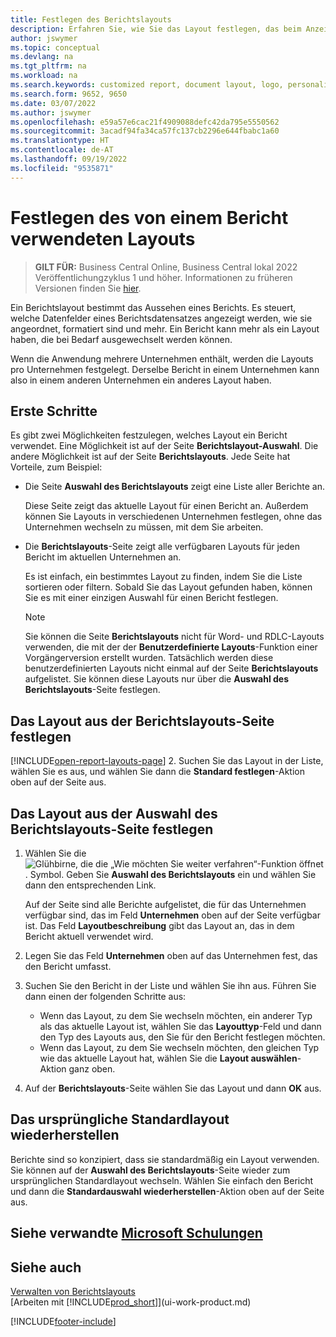 ```yaml
---
title: Festlegen des Berichtslayouts
description: Erfahren Sie, wie Sie das Layout festlegen, das beim Anzeigen und Drucken eines Berichts verwendet wird.
author: jswymer
ms.topic: conceptual
ms.devlang: na
ms.tgt_pltfrm: na
ms.workload: na
ms.search.keywords: customized report, document layout, logo, personalize
ms.search.form: 9652, 9650
ms.date: 03/07/2022
ms.author: jswymer
ms.openlocfilehash: e59a57e6cac21f4909088defc42da795e5550562
ms.sourcegitcommit: 3acadf94fa34ca57fc137cb2296e644fbabc1a60
ms.translationtype: HT
ms.contentlocale: de-AT
ms.lasthandoff: 09/19/2022
ms.locfileid: "9535871"
---
```

# <a name="setting-the-layout-used-by-a-report"></a>Festlegen des von einem Bericht verwendeten Layouts

> **GILT FÜR:** Business Central Online, Business Central lokal 2022 Veröffentlichungzyklus 1 und höher. Informationen zu früheren Versionen finden Sie [hier](ui-how-change-layout-currently-used-report.md).

Ein Berichtslayout bestimmt das Aussehen eines Berichts. Es steuert, welche Datenfelder eines Berichtsdatensatzes angezeigt werden, wie sie angeordnet, formatiert sind und mehr. Ein Bericht kann mehr als ein Layout haben, die bei Bedarf ausgewechselt werden können.

Wenn die Anwendung mehrere Unternehmen enthält, werden die Layouts pro Unternehmen festgelegt. Derselbe Bericht in einem Unternehmen kann also in einem anderen Unternehmen ein anderes Layout haben.

## <a name="get-started"></a>Erste Schritte

Es gibt zwei Möglichkeiten festzulegen, welches Layout ein Bericht verwendet. Eine Möglichkeit ist auf der Seite **Berichtslayout-Auswahl**. Die andere Möglichkeit ist auf der Seite **Berichtslayouts**. Jede Seite hat Vorteile, zum Beispiel: 

- Die Seite **Auswahl des Berichtslayouts** zeigt eine Liste aller Berichte an.

  Diese Seite zeigt das aktuelle Layout für einen Bericht an. Außerdem können Sie Layouts in verschiedenen Unternehmen festlegen, ohne das Unternehmen wechseln zu müssen, mit dem Sie arbeiten.

- Die **Berichtslayouts**-Seite zeigt alle verfügbaren Layouts für jeden Bericht im aktuellen Unternehmen an.

  Es ist einfach, ein bestimmtes Layout zu finden, indem Sie die Liste sortieren oder filtern. Sobald Sie das Layout gefunden haben, können Sie es mit einer einzigen Auswahl für einen Bericht festlegen.

  > [!NOTE]
  > Sie können die Seite **Berichtslayouts** nicht für Word- und RDLC-Layouts verwenden, die mit der der **Benutzerdefinierte Layouts**-Funktion einer Vorgängerversion erstellt wurden. Tatsächlich werden diese benutzerdefinierten Layouts nicht einmal auf der Seite **Berichtslayouts** aufgelistet. Sie können diese Layouts nur über die **Auswahl des Berichtslayouts**-Seite festlegen.

## <a name="set-the-layout-from-the-report-layouts-page"></a>Das Layout aus der Berichtslayouts-Seite festlegen

[!INCLUDE[open-report-layouts-page](includes/open-report-layouts-page.md)]
2. Suchen Sie das Layout in der Liste, wählen Sie es aus, und wählen Sie dann die **Standard festlegen**-Aktion oben auf der Seite aus.

## <a name="set-the-layout-from-report-layout-selection-page"></a>Das Layout aus der Auswahl des Berichtslayouts-Seite festlegen

1. Wählen Sie die ![Glühbirne, die die „Wie möchten Sie weiter verfahren“-Funktion öffnet](media/ui-search/search_small.png "Wie möchten Sie weiter verfahren?"). Symbol. Geben Sie **Auswahl des Berichtslayouts** ein und wählen Sie dann den entsprechenden Link.
  
   Auf der Seite sind alle Berichte aufgelistet, die für das Unternehmen verfügbar sind, das im Feld **Unternehmen** oben auf der Seite verfügbar ist. Das Feld **Layoutbeschreibung** gibt das Layout an, das in dem Bericht aktuell verwendet wird.
2. Legen Sie das Feld **Unternehmen** oben auf das Unternehmen fest, das den Bericht umfasst.
3. Suchen Sie den Bericht in der Liste und wählen Sie ihn aus. Führen Sie dann einen der folgenden Schritte aus:

   - Wenn das Layout, zu dem Sie wechseln möchten, ein anderer Typ als das aktuelle Layout ist, wählen Sie das **Layouttyp**-Feld und dann den Typ des Layouts aus, den Sie für den Bericht festlegen möchten. 
   - Wenn das Layout, zu dem Sie wechseln möchten, den gleichen Typ wie das aktuelle Layout hat, wählen Sie die **Layout auswählen**-Aktion ganz oben.

4. Auf der **Berichtslayouts**-Seite wählen Sie das Layout und dann **OK** aus.

## <a name="revert-to-the-original-default-layout"></a>Das ursprüngliche Standardlayout wiederherstellen

Berichte sind so konzipiert, dass sie standardmäßig ein Layout verwenden. Sie können auf der **Auswahl des Berichtslayouts**-Seite wieder zum ursprünglichen Standardlayout wechseln. Wählen Sie einfach den Bericht und dann die **Standardauswahl wiederherstellen**-Aktion oben auf der Seite aus.

## <a name="see-related-microsoft-training"></a>Siehe verwandte [Microsoft Schulungen](/training/modules/change-documents-dynamics-365-business-central/index)

## <a name="see-also"></a>Siehe auch

[Verwalten von Berichtslayouts](ui-manage-report-layouts.md)  
[Arbeiten mit [!INCLUDE[prod_short](includes/prod_short.md)]](ui-work-product.md)

[!INCLUDE[footer-include](includes/footer-banner.md)]

